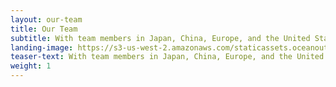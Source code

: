 ```yaml
---
layout: our-team
title: Our Team
subtitle: With team members in Japan, China, Europe, and the United States, we are a team of fishermen, scientists, entrepreneurs, and conservationists.
landing-image: https://s3-us-west-2.amazonaws.com/staticassets.oceanoutcomes.org/rollover+images/our-team-hover.jpg
teaser-text: With team members in Japan, China, Europe, and the United States, we are a team of fishermen, scientists, entrepreneurs, and conservationists.
weight: 1
---
```

